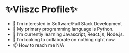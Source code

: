 #  ✨Viiszc Profile✨


- 👀 I’m interested in Software/Full Stack Development
- 🥇 My primary programming language is Python.
- 🌱 I’m currently learning Javascript, React.js, Node.js.
- 💞️ I’m looking to collaborate on nothing right now.
- 📫 How to reach me N/A

<!---
viiszc/viiszc is a ✨ special ✨ repository because its `README.md` (this file) appears on your GitHub profile.
You can click the Preview link to take a look at your changes.
--->

